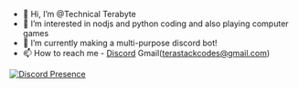 - 👋 Hi, I’m @Technical Terabyte
- 👀 I’m interested in nodjs and python coding and also playing computer games
- 🌱 I’m currently making a multi-purpose discord bot!
- 📫 How to reach me - [Discord](https://discord.gg/dcVDkHXEjy) Gmail(terastackcodes@gmail.com)

[![Discord Presence](https://lanyard.cnrad.dev/api/757279814360104980)](https://discord.com/users/757279814360104980)

<!---
TeraStack-codes/TeraStack-codes is a ✨ special ✨ repository because its `README.md` (this file) appears on your GitHub profile.
You can click the Preview link to take a look at your changes.
--->
